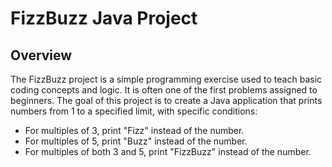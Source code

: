 # FizzBuzz Java Project
## Overview
The FizzBuzz project is a simple programming exercise used to teach basic coding concepts and logic. It is often one of the first problems assigned to beginners. The goal of this project is to create a Java application that prints numbers from 1 to a specified limit, with specific conditions:

* For multiples of 3, print "Fizz" instead of the number.
* For multiples of 5, print "Buzz" instead of the number.
* For multiples of both 3 and 5, print "FizzBuzz" instead of the number.
